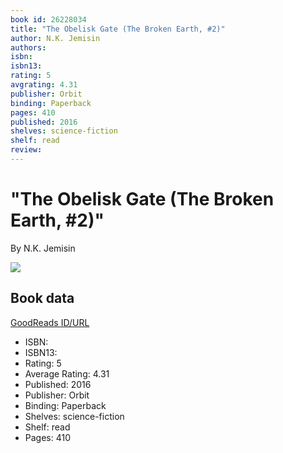 ```yaml
---
book id: 26228034
title: "The Obelisk Gate (The Broken Earth, #2)"
author: N.K. Jemisin
authors: 
isbn: 
isbn13: 
rating: 5
avgrating: 4.31
publisher: Orbit
binding: Paperback
pages: 410
published: 2016
shelves: science-fiction
shelf: read
review: 
---
```


# "The Obelisk Gate (The Broken Earth, #2)"

By N.K. Jemisin

![](https://i.gr-assets.com/images/S/compressed.photo.goodreads.com/books/1660867781l/26228034._SY475_.jpg)

## Book data

[GoodReads ID/URL](https://www.goodreads.com/book/show/26228034)

- ISBN: 
- ISBN13: 
- Rating: 5
- Average Rating: 4.31
- Published: 2016
- Publisher: Orbit
- Binding: Paperback
- Shelves: science-fiction
- Shelf: read
- Pages: 410

